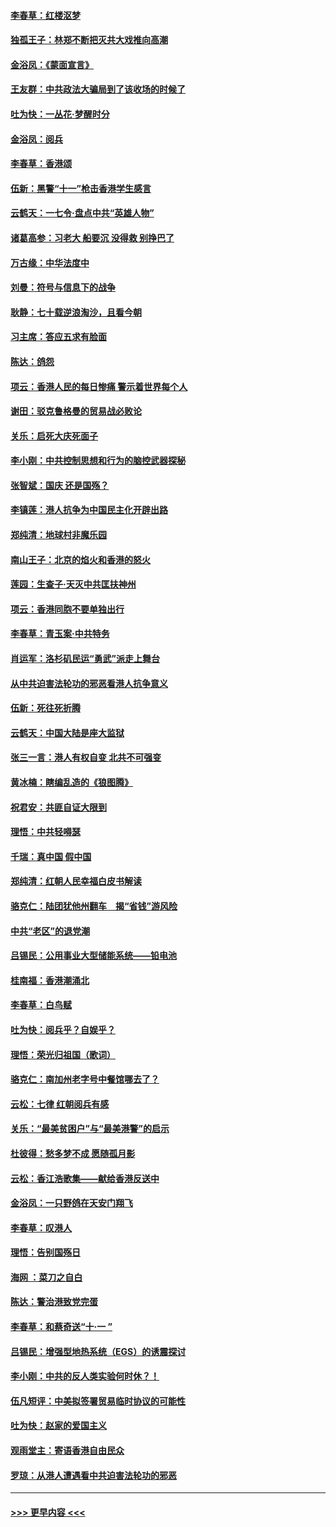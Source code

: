 #### [李春草：红楼沤梦](../pages/nsc993/n11569673.md?t=10051744) 
#### [独孤王子：林郑不断把灭共大戏推向高潮](../pages/nsc993/n11569381.md?t=10051744) 
#### [金浴凤：《蒙面宣言》](../pages/nsc993/n11569368.md?t=10051744) 
#### [王友群：中共政法大骗局到了该收场的时候了](../pages/nsc993/n11568940.md?t=10051744) 
#### [吐为快：一丛花‧梦醒时分](../pages/nsc993/n11567491.md?t=10051744) 
#### [金浴凤：阅兵](../pages/nsc993/n11567454.md?t=10051744) 
#### [李春草：香港颂](../pages/nsc993/n11567444.md?t=10051744) 
#### [伍新：黑警“十一”枪击香港学生感言](../pages/nsc993/n11567426.md?t=10051744) 
#### [云鹤天：一七令‧盘点中共“英雄人物”](../pages/nsc993/n11567091.md?t=10051744) 
#### [诸葛高参：习老大 船要沉 没得救 别挣巴了](../pages/nsc993/n11566976.md?t=10051744) 
#### [万古缘：中华法度中](../pages/nsc993/n11566726.md?t=10051744) 
#### [刘曼：符号与信息下的战争](../pages/nsc993/n11564655.md?t=10051744) 
#### [耿静：七十载逆浪淘沙，且看今朝](../pages/nsc993/n11564520.md?t=10051744) 
#### [习主席：答应五求有脸面](../pages/nsc993/n11563953.md?t=10051744) 
#### [陈达：鸽怨](../pages/nsc993/n11561879.md?t=10051744) 
#### [项云：香港人民的每日惨痛  警示着世界每个人](../pages/nsc993/n11559273.md?t=10051744) 
#### [谢田：驳克鲁格曼的贸易战必败论](../pages/nsc993/n11555840.md?t=10051744) 
#### [关乐：启死大庆死面子](../pages/nsc993/n11556823.md?t=10051744) 
#### [李小刚：中共控制思想和行为的脑控武器探秘](../pages/nsc993/n11556776.md?t=10051744) 
#### [张智斌：国庆  还是国殇？](../pages/nsc993/n11556617.md?t=10051744) 
#### [李镇莲：港人抗争为中国民主化开辟出路](../pages/nsc993/n11556570.md?t=10051744) 
#### [郑纯清：地球村非魔乐园](../pages/nsc993/n11555415.md?t=10051744) 
#### [南山王子：北京的焰火和香港的怒火](../pages/nsc993/n11555318.md?t=10051744) 
#### [莲园：生查子·天灭中共匡扶神州](../pages/nsc993/n11555302.md?t=10051744) 
#### [项云：香港同胞不要单独出行](../pages/nsc993/n11555276.md?t=10051744) 
#### [李春草：青玉案‧中共特务](../pages/nsc993/n11552356.md?t=10051744) 
#### [肖运军：洛杉矶民运“勇武”派走上舞台](../pages/nsc993/n11551595.md?t=10051744) 
#### [从中共迫害法轮功的邪恶看港人抗争意义](../pages/nsc993/n11540858.md?t=10051744) 
#### [伍新：死往死折腾](../pages/nsc993/n11550174.md?t=10051744) 
#### [云鹤天：中国大陆是座大监狱](../pages/nsc993/n11550155.md?t=10051744) 
#### [张三一言：港人有权自变 北共不可强变](../pages/nsc993/n11550132.md?t=10051744) 
#### [黄冰楠：瞎编乱造的《狼图腾》](../pages/nsc993/n11550082.md?t=10051744) 
#### [祝君安：共匪自证大限到](../pages/nsc993/n11550041.md?t=10051744) 
#### [理悟：中共轻嘚瑟](../pages/nsc993/n11547978.md?t=10051744) 
#### [千瑞：真中国 假中国](../pages/nsc993/n11547865.md?t=10051744) 
#### [郑纯清：红朝人民幸福白皮书解读](../pages/nsc993/n11547499.md?t=10051744) 
#### [骆克仁：陆团犹他州翻车　揭“省钱”游风险](../pages/nsc993/n11546977.md?t=10051744) 
#### [中共“老区”的退党潮](../pages/nsc993/n11545995.md?t=10051744) 
#### [吕锡民：公用事业大型储能系统——铅电池](../pages/nsc993/n11545701.md?t=10051744) 
#### [桂南福：香港潮涌北](../pages/nsc993/n11545682.md?t=10051744) 
#### [李春草：白鸟赋](../pages/nsc993/n11545663.md?t=10051744) 
#### [吐为快：阅兵乎？自娱乎？](../pages/nsc993/n11545625.md?t=10051744) 
#### [理悟：荣光归祖国（歌词）](../pages/nsc993/n11545616.md?t=10051744) 
#### [骆克仁：南加州老字号中餐馆哪去了？](../pages/nsc993/n11545120.md?t=10051744) 
#### [云松：七律 红朝阅兵有感](../pages/nsc993/n11542394.md?t=10051744) 
#### [关乐：“最美贫困户”与“最美港警”的启示](../pages/nsc993/n11542252.md?t=10051744) 
#### [杜彼得：愁多梦不成 愿随孤月影](../pages/nsc993/n11540296.md?t=10051744) 
#### [云松：香江浩歌集——献给香港反送中](../pages/nsc993/n11540149.md?t=10051744) 
#### [金浴凤：一只野鸽在天安门翔飞](../pages/nsc993/n11540280.md?t=10051744) 
#### [李春草：叹港人](../pages/nsc993/n11540119.md?t=10051744) 
#### [理悟：告别国殇日](../pages/nsc993/n11539610.md?t=10051744) 
#### [海网 ：菜刀之自白](../pages/nsc993/n11539597.md?t=10051744) 
#### [陈达：警治港致党完蛋](../pages/nsc993/n11538127.md?t=10051744) 
#### [李春草：和蔡奇送“十·一 ”](../pages/nsc993/n11537810.md?t=10051744) 
#### [吕锡民：增强型地热系统（EGS）的诱震探讨](../pages/nsc993/n11537765.md?t=10051744) 
#### [李小刚：中共的反人类实验何时休？！](../pages/nsc993/n11537669.md?t=10051744) 
#### [伍凡短评：中美拟签署贸易临时协议的可能性](../pages/nsc993/n11536773.md?t=10051744) 
#### [吐为快：赵家的爱国主义](../pages/nsc993/n11536750.md?t=10051744) 
#### [观雨堂主：寄语香港自由民众](../pages/nsc993/n11536735.md?t=10051744) 
#### [罗琼：从港人遭遇看中共迫害法轮功的邪恶](../pages/nsc993/n11507862.md?t=10051744) 

----
#### [ >>> 更早内容 <<< ](../indexes/nsc993-earlier.md)
